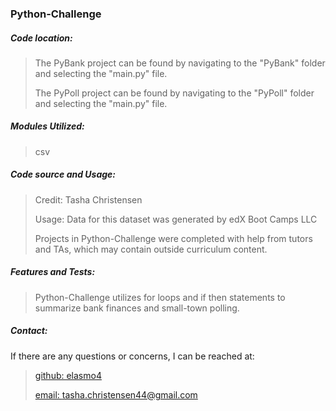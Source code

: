 <h3>Python-Challenge</h3>
<h5>Code location:</h5>

> The PyBank project can be found by navigating to the "PyBank" folder and selecting the "main.py" file.
> 
> The PyPoll project can be found by navigating to the "PyPoll" folder and selecting the "main.py" file.
>

<h5>Modules Utilized:</h5>

> csv
> 

<h5>Code source and Usage:</h5>

> Credit: Tasha Christensen
>
> Usage: Data for this dataset was generated by edX Boot Camps LLC
> 
> Projects in Python-Challenge were completed with help from tutors and TAs, which may contain outside curriculum content.
>

<h5>Features and Tests:</h5>

> Python-Challenge utilizes for loops and if then statements to summarize bank finances and small-town polling.
> 

<h5>Contact:</h5>

If there are any questions or concerns, I can be reached at:
> [github: elasmo4](https://github.com/elasmo4)
>
> [email: tasha.christensen44@gmail.com](mailto:tasha.christensen44@gmail.com)
>
